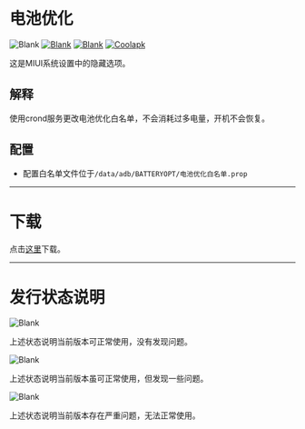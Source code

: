 # 电池优化

![Blank](https://img.shields.io/badge/正式版-稳定-green)
[![Blank](https://img.shields.io/badge/版本-v1.0.5-green)](https://github.com/SomesakiKaede/BATTERYOPT/releases)
[![Blank](https://img.shields.io/github/downloads/SomesakiKaede/BATTERYOPT/total?label=下载)](https://github.com/SomesakiKaede/BATTERYOPT/releases)
[![Coolapk](https://img.shields.io/badge/作者酷安-柊疏柚-blue)](http://www.coolapk.com/u/11696005)

这是MIUI系统设置中的隐藏选项。

## 解释

使用crond服务更改电池优化白名单，不会消耗过多电量，开机不会恢复。

## 配置

- 配置白名单文件位于`/data/adb/BATTERYOPT/电池优化白名单.prop`

---

# 下载

点击[这里](https://github.com/SomesakiKaede/BATTERYOPT/releases)下载。

---

# 发行状态说明

![Blank](https://img.shields.io/badge/版本-稳定-green)

上述状态说明当前版本可正常使用，没有发现问题。

![Blank](https://img.shields.io/badge/版本-不稳定-yellow)

上述状态说明当前版本虽可正常使用，但发现一些问题。

![Blank](https://img.shields.io/badge/版本-存在问题-red)

上述状态说明当前版本存在严重问题，无法正常使用。

